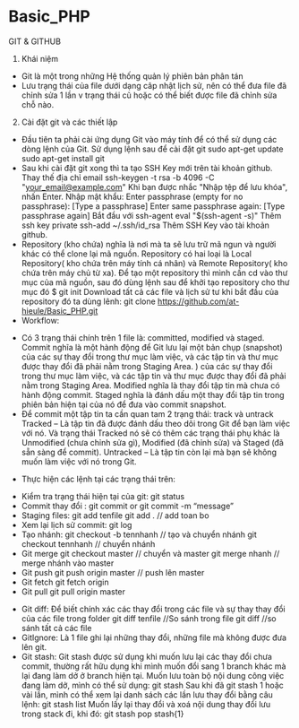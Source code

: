 # Basic_PHP
GIT & GITHUB
1.	Khái niệm
- Git là một trong những Hệ thống quản lý phiên bản phân tán
- Lưu trạng thái của file dưới dạng câp nhật lịch sử, nên có thể đưa file đã chỉnh sửa 1 lần v trạng thái cũ hoặc có thể biết được file đã chỉnh sửa chỗ nào.
2.	Cài đặt git và các thiết lập
- Đầu tiên ta phải cài ứng dụng Git vào máy tính để có thể sử dụng các dòng lệnh của Git. Sử dụng lệnh sau để cài đặt git
sudo apt-get update
sudo apt-get install git
- Sau khi cài đặt git xong thì ta tạo SSH Key mới trên tài khoản github.
Thay thế địa chỉ email 
ssh-keygen -t rsa -b 4096 -C "your_email@example.com"
Khi bạn được nhắc "Nhập tệp để lưu khóa", nhấn Enter.
Nhập mật khẩu:
Enter passphrase (empty for no passphrase): [Type a passphrase]
Enter same passphrase again: [Type passphrase again]
Bắt đầu với ssh-agent
eval "$(ssh-agent -s)"
Thêm ssh key private
ssh-add ~/.ssh/id_rsa
Thêm SSH Key vào tài khoản github.
- Repository (kho chứa) nghĩa là nơi mà ta sẽ lưu trữ mã ngun và người khác có thể clone lại mã nguồn. Repository có hai loại là Local Repository( kho chứa trên máy tính cá nhân) và Remote Repository( kho chứa trên máy chủ từ xa). Để tạo một repository thì mình cần cd vào thư mục của mã nguồn, sau đó dùng lệnh sau để khởi tạo repository cho thư mục đó
$ git init
Download tất cả các file và lịch sử tư khi bắt đầu của repository đó ta dùng lênh:
git clone https://github.com/at-hieule/Basic_PHP.git
- Workflow:
+ Có 3 trạng thái chính trên 1 file là: committed, modified và staged.
Commit nghĩa là một hành động để Git lưu lại một bản chụp (snapshot)  của các sự thay đổi trong thư mục làm việc, và các tập tin và thư mục được thay đổi đã phải nằm trong Staging Area. ) của các sự thay đổi trong thư mục làm việc, và các tập tin và thư mục được thay đổi đã phải nằm trong Staging Area.
Modified nghĩa là thay đổi tập tin mà chưa có hành động commit.
Staged nghĩa là đánh dấu một thay đổi tập tin trong phiên bản hiện tại của nó để đưa vào commit snapshot.
+ Để commit một tập tin ta cần quan tam 2 trạng thái: track và untrack
Tracked – Là tập tin đã được đánh dấu theo dõi trong Git để bạn làm việc với nó. Và trạng thái Tracked nó sẽ có thêm các trạng thái phụ khác là Unmodified (chưa chỉnh sửa gì), Modified (đã chỉnh sửa) và Staged (đã sẵn sàng để commit).
Untracked – Là tập tin còn lại mà bạn sẽ không muốn làm việc với nó trong Git.
- Thực hiện các lệnh tại các trạng thái trên:
+ Kiểm tra trạng thái hiện tại của git:	git status
+ Commit thay đổi : git commit or git commit -m “message”
+ Staging files:	git add tenfile
			git add .	// add toan bo 
+ Xem lại lịch sử commit: git log
+ Tạo nhánh:	git checkout -b tennhanh	// tạo và chuyển nhánh
			git checkout tennhanh 		// chuyển nhánh
+ Git merge 	git checkout master		// chuyển và master
			git merge nhanh			// merge nhánh vào master
+ Git push		git push origin master		// push lên master
+ Git fetch		git fetch origin
+ Git pull		git pull origin master
- Git diff: Để biết chính xác các thay đổi trong các file và sự thay thay đổi của các file trong folder
git diff tenfile	//So sánh trong file
git diff 	//so sánh tất cả các file
- GitIgnore: Là 1 file ghi lại những thay đổi, những file mà không được đưa lên git.
- Git stash: Git stash được sử dụng khi muốn lưu lại các thay đổi chưa commit, thường rất hữu dụng khi mình muốn đổi sang 1 branch khác mà lại đang làm dở ở branch hiện tại.
Muốn lưu toàn bộ nội dung công việc đang làm dở, mình có thể sử dụng:
					git stash
Sau khi đã git stash 1 hoặc vài lần, mình có thể xem lại danh sách các lần lưu thay đổi bằng câu lệnh: git stash list
Muốn lấy lại thay đổi và xoá nội dung thay đổi lưu trong stack đi, khi đó:
git stash pop stash{1}




